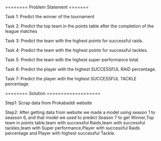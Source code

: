 ======== Problem Statement =======

Task 1: Predict the winner of the tournament

Task 2: Predict the top team in the points table after the completion of the league matches

Task 3: Predict the team with the highest points for successful raids.

Task 4: Predict the team with the highest points for successful tackles.

Task 5: Predict the team with the highest super-performance total.

Task 6: Predict the player with the highest SUCCESSFUL RAID percentage.

Task 7: Predict the player with the highest SUCCESSFUL TACKLE percentage.

======== Solution ===================

Step1: Scrap data from Prokabaddi website

Step2: After getting data from website we made a model using season 1 to seasson 6, and that model we used to predict Season 7 to get Winner,Top team in points table,team with successful Raids,team with successful tackles,team with Super performance,Player with successful Raids percentage and Player with highest successful Tackle.
